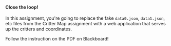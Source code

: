 #### Close the loop!

In this assignment, you're going to replace the fake `data0.json`, `data1.json`, etc files from the Critter Map assignment with a web application that serves up the critters and coordinates.



Follow the instruction on the PDF on Blackboard!